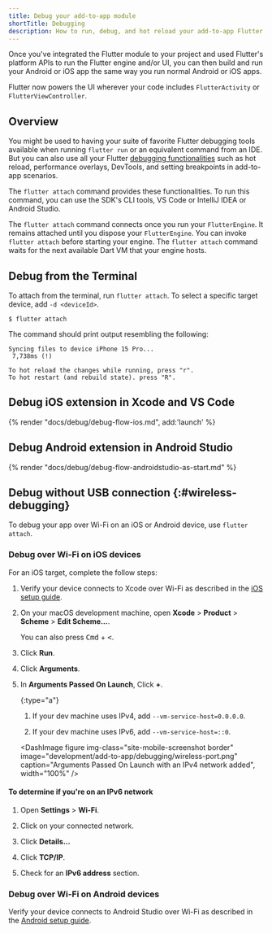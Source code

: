 ```yaml
---
title: Debug your add-to-app module
shortTitle: Debugging
description: How to run, debug, and hot reload your add-to-app Flutter module.
---
```


Once you've integrated the Flutter module to your project and used
Flutter's platform APIs to run the Flutter engine and/or UI,
you can then build and run your Android or iOS app the same way
you run normal Android or iOS apps.

Flutter now powers the UI wherever your code includes
`FlutterActivity` or `FlutterViewController`.

## Overview

You might be used to having your suite of favorite Flutter debugging tools
available when running `flutter run` or an equivalent command from an IDE.
But you can also use all your Flutter [debugging functionalities][] such as
hot reload, performance overlays, DevTools, and setting breakpoints in
add-to-app scenarios.

The `flutter attach` command provides these functionalities.
To run this command, you can use the SDK's CLI tools, VS Code
or IntelliJ IDEA or Android Studio.

The `flutter attach` command connects once you run your `FlutterEngine`.
It remains attached until you dispose your `FlutterEngine`.
You can invoke `flutter attach` before starting your engine.
The `flutter attach` command waits for the next available Dart VM that
your engine hosts.

## Debug from the Terminal

To attach from the terminal, run `flutter attach`.
To select a specific target device, add `-d <deviceId>`.

```console
$ flutter attach
```

The command should print output resembling the following:

```console
Syncing files to device iPhone 15 Pro...
 7,738ms (!)

To hot reload the changes while running, press "r".
To hot restart (and rebuild state). press "R".
```

## Debug iOS extension in Xcode and VS Code

{% render "docs/debug/debug-flow-ios.md", add:'launch' %}

## Debug Android extension in Android Studio

{% render "docs/debug/debug-flow-androidstudio-as-start.md" %}

[debugging functionalities]: /testing/debugging

## Debug without USB connection {:#wireless-debugging}

To debug your app over Wi-Fi on an iOS or Android device,
use `flutter attach`.

### Debug over Wi-Fi on iOS devices

For an iOS target, complete the follow steps:

1. Verify your device connects to Xcode over Wi-Fi
   as described in the [iOS setup guide][].

1. On your macOS development machine,
   open **Xcode** <span aria-label="and then">></span>
   **Product** <span aria-label="and then">></span>
   **Scheme** <span aria-label="and then">></span>
   **Edit Scheme...**.

   You can also press <kbd>Cmd</kbd> + <kbd><</kbd>.

1. Click **Run**.

1. Click **Arguments**.

1. In **Arguments Passed On Launch**, Click **+**.

   {:type="a"}
   1. If your dev machine uses IPv4, add `--vm-service-host=0.0.0.0`.

   1. If your dev machine uses IPv6, add `--vm-service-host=::0`.

   <DashImage figure img-class="site-mobile-screenshot border" image="development/add-to-app/debugging/wireless-port.png" caption="Arguments Passed On Launch with an IPv4 network added", width="100%" />

#### To determine if you're on an IPv6 network

1. Open **Settings** <span aria-label="and then">></span> **Wi-Fi**.

1. Click on your connected network.

1. Click **Details...**

1. Click **TCP/IP**.

1. Check for an **IPv6 address** section.

   <DashImage figure img-class="site-mobile-screenshot border" image="development/add-to-app/ipv6.png" caption="WiFi dialog box for macOS System Settings" width="60%" />

### Debug over Wi-Fi on Android devices

Verify your device connects to Android Studio over Wi-Fi
as described in the [Android setup guide][].

[iOS setup guide]: /platform-integration/ios/setup
[Android setup guide]: /platform-integration/android/setup#set-up-devices
